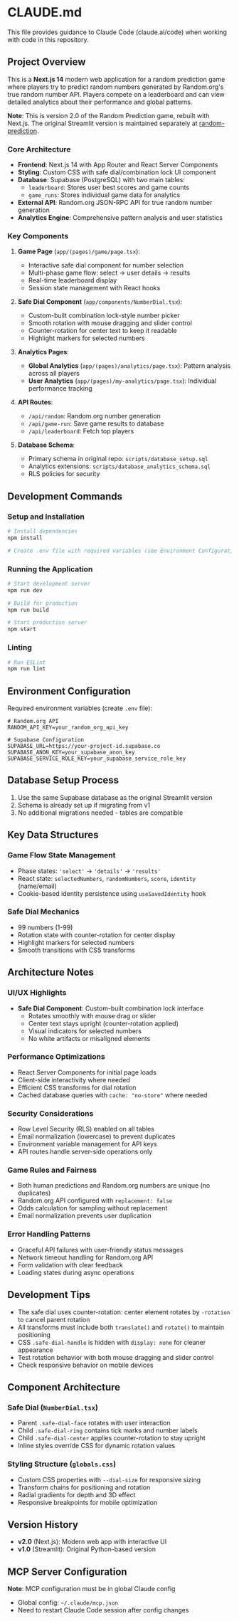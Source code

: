 # CLAUDE.md

This file provides guidance to Claude Code (claude.ai/code) when working with code in this repository.

## Project Overview

This is a **Next.js 14** modern web application for a random prediction game where players try to predict random numbers generated by Random.org's true random number API. Players compete on a leaderboard and can view detailed analytics about their performance and global patterns.

**Note**: This is version 2.0 of the Random Prediction game, rebuilt with Next.js. The original Streamlit version is maintained separately at [random-prediction](https://github.com/DrZuzzjen/random-prediction).

### Core Architecture

- **Frontend**: Next.js 14 with App Router and React Server Components
- **Styling**: Custom CSS with safe dial/combination lock UI component
- **Database**: Supabase (PostgreSQL) with two main tables:
  - `leaderboard`: Stores user best scores and game counts
  - `game_runs`: Stores individual game data for analytics
- **External API**: Random.org JSON-RPC API for true random number generation
- **Analytics Engine**: Comprehensive pattern analysis and user statistics

### Key Components

1. **Game Page** (`app/(pages)/game/page.tsx`):
   - Interactive safe dial component for number selection
   - Multi-phase game flow: select → user details → results
   - Real-time leaderboard display
   - Session state management with React hooks

2. **Safe Dial Component** (`app/components/NumberDial.tsx`):
   - Custom-built combination lock-style number picker
   - Smooth rotation with mouse dragging and slider control
   - Counter-rotation for center text to keep it readable
   - Highlight markers for selected numbers

3. **Analytics Pages**:
   - **Global Analytics** (`app/(pages)/analytics/page.tsx`): Pattern analysis across all players
   - **User Analytics** (`app/(pages)/my-analytics/page.tsx`): Individual performance tracking

4. **API Routes**:
   - `/api/random`: Random.org number generation
   - `/api/game-run`: Save game results to database
   - `/api/leaderboard`: Fetch top players

5. **Database Schema**:
   - Primary schema in original repo: `scripts/database_setup.sql`
   - Analytics extensions: `scripts/database_analytics_schema.sql`
   - RLS policies for security

## Development Commands

### Setup and Installation
```bash
# Install dependencies
npm install

# Create .env file with required variables (see Environment Configuration)
```

### Running the Application
```bash
# Start development server
npm run dev

# Build for production
npm run build

# Start production server
npm start
```

### Linting
```bash
# Run ESLint
npm run lint
```

## Environment Configuration

Required environment variables (create `.env` file):
```env
# Random.org API
RANDOM_API_KEY=your_random_org_api_key

# Supabase Configuration
SUPABASE_URL=https://your-project-id.supabase.co
SUPABASE_ANON_KEY=your_supabase_anon_key
SUPABASE_SERVICE_ROLE_KEY=your_supabase_service_role_key
```

## Database Setup Process

1. Use the same Supabase database as the original Streamlit version
2. Schema is already set up if migrating from v1
3. No additional migrations needed - tables are compatible

## Key Data Structures

### Game Flow State Management
- Phase states: `'select'` → `'details'` → `'results'`
- React state: `selectedNumbers`, `randomNumbers`, `score`, `identity` (name/email)
- Cookie-based identity persistence using `useSavedIdentity` hook

### Safe Dial Mechanics
- 99 numbers (1-99)
- Rotation state with counter-rotation for center display
- Highlight markers for selected numbers
- Smooth transitions with CSS transforms

## Architecture Notes

### UI/UX Highlights
- **Safe Dial Component**: Custom-built combination lock interface
  - Rotates smoothly with mouse drag or slider
  - Center text stays upright (counter-rotation applied)
  - Visual indicators for selected numbers
  - No white artifacts or misaligned elements

### Performance Optimizations
- React Server Components for initial page loads
- Client-side interactivity where needed
- Efficient CSS transforms for dial rotation
- Cached database queries with `cache: "no-store"` where needed

### Security Considerations
- Row Level Security (RLS) enabled on all tables
- Email normalization (lowercase) to prevent duplicates
- Environment variable management for API keys
- API routes handle server-side operations only

### Game Rules and Fairness
- Both human predictions and Random.org numbers are unique (no duplicates)
- Random.org API configured with `replacement: false`
- Odds calculation for sampling without replacement
- Email normalization prevents user duplication

### Error Handling Patterns
- Graceful API failures with user-friendly status messages
- Network timeout handling for Random.org API
- Form validation with clear feedback
- Loading states during async operations

## Development Tips

- The safe dial uses counter-rotation: center element rotates by `-rotation` to cancel parent rotation
- All transforms must include both `translate()` and `rotate()` to maintain positioning
- CSS `.safe-dial-handle` is hidden with `display: none` for cleaner appearance
- Test rotation behavior with both mouse dragging and slider control
- Check responsive behavior on mobile devices

## Component Architecture

### Safe Dial (`NumberDial.tsx`)
- Parent `.safe-dial-face` rotates with user interaction
- Child `.safe-dial-ring` contains tick marks and number labels
- Child `.safe-dial-center` applies counter-rotation to stay upright
- Inline styles override CSS for dynamic rotation values

### Styling Structure (`globals.css`)
- Custom CSS properties with `--dial-size` for responsive sizing
- Transform chains for positioning and rotation
- Radial gradients for depth and 3D effect
- Responsive breakpoints for mobile optimization

## Version History

- **v2.0** (Next.js): Modern web app with interactive UI
- **v1.0** (Streamlit): Original Python-based version

## MCP Server Configuration

**Note**: MCP configuration must be in global Claude config
- Global config: `~/.claude/mcp.json`
- Need to restart Claude Code session after config changes
